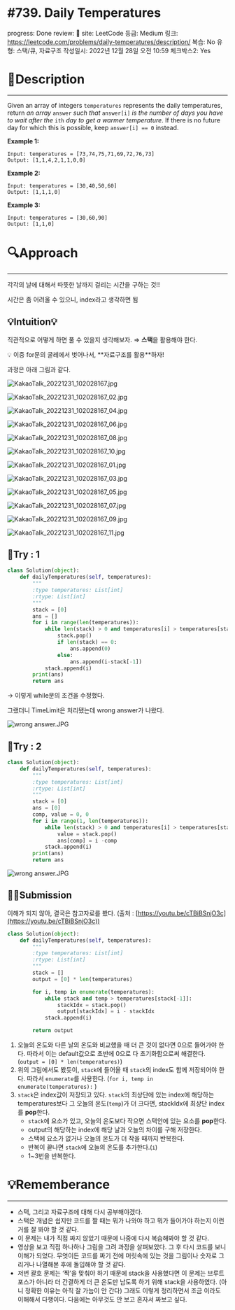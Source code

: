 # #739. Daily Temperatures

progress: Done
review: 🥜
site: LeetCode
등급: Medium
링크: https://leetcode.com/problems/daily-temperatures/description/
복습: No
유형: 스택/큐, 자료구조
작성일시: 2022년 12월 28일 오전 10:59
체크박스2: Yes

# 📖Description

---

Given an array of integers `temperatures` represents the daily temperatures, return *an array* `answer` *such that* `answer[i]` *is the number of days you have to wait after the* `ith` *day to get a warmer temperature*. If there is no future day for which this is possible, keep `answer[i] == 0` instead.

**Example 1:**

```
Input: temperatures = [73,74,75,71,69,72,76,73]
Output: [1,1,4,2,1,1,0,0]

```

**Example 2:**

```
Input: temperatures = [30,40,50,60]
Output: [1,1,1,0]

```

**Example 3:**

```
Input: temperatures = [30,60,90]
Output: [1,1,0]
```

# 🔍Approach

---

각각의 날에 대해서 따뜻한 날까지 걸리는 시간을 구하는 것!!

시간은 좀 어려울 수 있으니,  index라고 생각하면 됨

## 💡Intuition💡

직관적으로 어떻게 하면 풀 수 있을지 생각해보자. ⇒ **스택**을 활용해야 한다.

<aside>
💡 이중 for문의 굴레에서 벗어나서, **자료구조를 활용**하자!

</aside>

과정은 아래 그림과 같다.

![KakaoTalk_20221231_102028167.jpg](#739%20Daily%20Temperatures%209b0593b888cd49fd8eb6ea29c7b825f1/KakaoTalk_20221231_102028167.jpg)

![KakaoTalk_20221231_102028167_02.jpg](#739%20Daily%20Temperatures%209b0593b888cd49fd8eb6ea29c7b825f1/KakaoTalk_20221231_102028167_02.jpg)

![KakaoTalk_20221231_102028167_04.jpg](#739%20Daily%20Temperatures%209b0593b888cd49fd8eb6ea29c7b825f1/KakaoTalk_20221231_102028167_04.jpg)

![KakaoTalk_20221231_102028167_06.jpg](#739%20Daily%20Temperatures%209b0593b888cd49fd8eb6ea29c7b825f1/KakaoTalk_20221231_102028167_06.jpg)

![KakaoTalk_20221231_102028167_08.jpg](#739%20Daily%20Temperatures%209b0593b888cd49fd8eb6ea29c7b825f1/KakaoTalk_20221231_102028167_08.jpg)

![KakaoTalk_20221231_102028167_10.jpg](#739%20Daily%20Temperatures%209b0593b888cd49fd8eb6ea29c7b825f1/KakaoTalk_20221231_102028167_10.jpg)

![KakaoTalk_20221231_102028167_01.jpg](#739%20Daily%20Temperatures%209b0593b888cd49fd8eb6ea29c7b825f1/KakaoTalk_20221231_102028167_01.jpg)

![KakaoTalk_20221231_102028167_03.jpg](#739%20Daily%20Temperatures%209b0593b888cd49fd8eb6ea29c7b825f1/KakaoTalk_20221231_102028167_03.jpg)

![KakaoTalk_20221231_102028167_05.jpg](#739%20Daily%20Temperatures%209b0593b888cd49fd8eb6ea29c7b825f1/KakaoTalk_20221231_102028167_05.jpg)

![KakaoTalk_20221231_102028167_07.jpg](#739%20Daily%20Temperatures%209b0593b888cd49fd8eb6ea29c7b825f1/KakaoTalk_20221231_102028167_07.jpg)

![KakaoTalk_20221231_102028167_09.jpg](#739%20Daily%20Temperatures%209b0593b888cd49fd8eb6ea29c7b825f1/KakaoTalk_20221231_102028167_09.jpg)

![KakaoTalk_20221231_102028167_11.jpg](#739%20Daily%20Temperatures%209b0593b888cd49fd8eb6ea29c7b825f1/KakaoTalk_20221231_102028167_11.jpg)

## 🚩Try : 1

```python
class Solution(object):
    def dailyTemperatures(self, temperatures):
        """
        :type temperatures: List[int]
        :rtype: List[int]
        """
        stack = [0]
        ans = []
        for i in range(len(temperatures)):
            while len(stack) > 0 and temperatures[i] > temperatures[stack[-1]]:
                stack.pop()
                if len(stack) == 0:
                    ans.append(0)
                else:
                    ans.append(i-stack[-1])
            stack.append(i)
        print(ans)
        return ans
```

→ 이렇게 while문의 조건을 수정했다.

그랬더니 TimeLimit은 처리됐는데 wrong answer가 나왔다.

![wrong answer.JPG](#739%20Daily%20Temperatures%209b0593b888cd49fd8eb6ea29c7b825f1/wrong_answer.jpg)

## 🚩Try : 2

```python
class Solution(object):
    def dailyTemperatures(self, temperatures):
        """
        :type temperatures: List[int]
        :rtype: List[int]
        """
        stack = [0]
        ans = [0]
        comp, value = 0, 0
        for i in range(1, len(temperatures)):
            while len(stack) > 0 and temperatures[i] > temperatures[stack[-1]]:
                value = stack.pop()
                ans[comp] = i -comp
            stack.append(i)
        print(ans)
        return ans
```

![wrong answer.JPG](#739%20Daily%20Temperatures%209b0593b888cd49fd8eb6ea29c7b825f1/wrong_answer%201.jpg)

## 🤔🎯Submission

이해가 되지 않아, 결국은 참고자료를 봤다. (출처 : [https://youtu.be/cTBiBSnjO3c](https://youtu.be/cTBiBSnjO3c))

```python
class Solution(object):
    def dailyTemperatures(self, temperatures):
        """
        :type temperatures: List[int]
        :rtype: List[int]
        """
        stack = []
        output = [0] * len(temperatures)

        for i, temp in enumerate(temperatures):
            while stack and temp > temperatures[stack[-1]]:
                stackIdx = stack.pop()
                output[stackIdx] = i - stackIdx
            stack.append(i)

        return output
```

1. 오늘의 온도와 다른 날의 온도와 비교했을 때 더 큰 것이 없다면 0으로 들어가야 한다. 따라서 이는 default값으로 초반에 0으로 다 초기화함으로써 해결한다. (`output = [0] * len(temperatures)`)
2. 위의 그림에서도 봤듯이, `stack`에 들어올 때 `stack`의 index도 함께 저장되어야 한다. 따라서 `enumerate`를 사용한다. (`for i, temp in enumerate(temperatures):` )
3. `stack`은 index값이 저장되고 있다. `stack`의 최상단에 있는 index에 해당하는 temperatures보다 그 오늘의 온도(`temp`)가 더 크다면, stackIdx에 최상단 index를 **pop**한다.
    - `stack`에 요소가 있고, 오늘의 온도보다 작으면 스택안에 있는 요소를 **pop**한다.
    - output의 해당하는 index에 해당 날과 오늘의 차이를 구해 저장한다.
    - 스택에 요소가 없거나 오늘의 온도가 더 작을 때까지 반복한다.
    - 반복이 끝나면 `stack`에 오늘의 온도를 추가한다.(`i`)
    - 1~3번을 반복한다.
    

# 💡Rememberance

---

- 스택, 그리고 자료구조에 대해 다시 공부해야겠다.
- 스택은 개념은 쉽지만 코드를 짤 때는 뭐가 나와야 하고 뭐가 들어가야 하는지 이런 거를 잘 봐야 할 것 같다.
- 이 문제는 내가 직접 짜지 않았기 때문에 나중에 다시 복습해봐야 할 것 같다.
- 영상을 보고 직접 하나하나 그림을 그려 과정을 살펴보았다. 그 후 다시 코드를 보니 이해가 되었다. 무엇이든 코드를 짜기 전에 머릿속에 있는 것을 그림이나 숫자로 그리거나 나열해본 후에 돌입해야 할 것 같다.
- 저번 괄호 문제는 ‘짝’을 맞춰야 하기 때문에 stack을 사용했다면 이 문제는 브루트포스가 아니라 더 간결하게 더 큰 온도만 남도록 하기 위해 stack을 사용하였다. (아니 정확한 이유는 아직 잘 가늠이 안 간다) 그래도 이렇게 정리하면서 조금 이라도 이해해서 다행이다. 다음에는 아무것도 안 보고 혼자서 짜보고 싶다.
